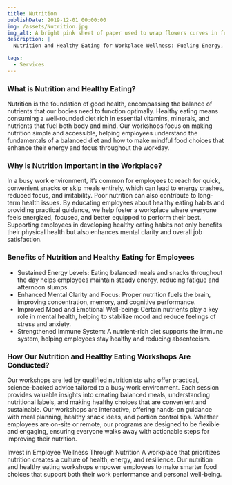 ```yaml
---
title: Nutrition
publishDate: 2019-12-01 00:00:00
img: /assets/Nutrition.jpg
img_alt: A bright pink sheet of paper used to wrap flowers curves in front of rich blue background
description: |
  Nutrition and Healthy Eating for Workplace Wellness: Fueling Energy, Focus, and Well-being

tags:
  - Services
---
```


<h3>What is Nutrition and Healthy Eating?</h3>
 Nutrition is the foundation of good health, encompassing the balance of nutrients that our bodies need to function optimally. Healthy eating means consuming a well-rounded diet rich in essential vitamins, minerals, and nutrients that fuel both body and mind. Our workshops focus on making nutrition simple and accessible, helping employees understand the fundamentals of a balanced diet and how to make mindful food choices that enhance their energy and focus throughout the workday.

<h3>Why is Nutrition Important in the Workplace? </h3>
 In a busy work environment, it’s common for employees to reach for quick, convenient snacks or skip meals entirely, which can lead to energy crashes, reduced focus, and irritability. Poor nutrition can also contribute to long-term health issues. By educating employees about healthy eating habits and providing practical guidance, we help foster a workplace where everyone feels energized, focused, and better equipped to perform their best. Supporting employees in developing healthy eating habits not only benefits their physical health but also enhances mental clarity and overall job satisfaction.

<h3>Benefits of Nutrition and Healthy Eating for Employees</h3>

- Sustained Energy Levels: Eating balanced meals and snacks throughout the day helps employees maintain steady energy, reducing fatigue and afternoon slumps.
- Enhanced Mental Clarity and Focus: Proper nutrition fuels the brain, improving concentration, memory, and cognitive performance.
- Improved Mood and Emotional Well-being: Certain nutrients play a key role in mental health, helping to stabilize mood and reduce feelings of stress and anxiety.
- Strengthened Immune System: A nutrient-rich diet supports the immune system, helping employees stay healthy and reducing absenteeism.
<h3>How Our Nutrition and Healthy Eating Workshops Are Conducted?</h3>
 Our workshops are led by qualified nutritionists who offer practical, science-backed advice tailored to a busy work environment. Each session provides valuable insights into creating balanced meals, understanding nutritional labels, and making healthy choices that are convenient and sustainable. Our workshops are interactive, offering hands-on guidance with meal planning, healthy snack ideas, and portion control tips. Whether employees are on-site or remote, our programs are designed to be flexible and engaging, ensuring everyone walks away with actionable steps for improving their nutrition.

Invest in Employee Wellness Through Nutrition A workplace that prioritizes nutrition creates a culture of health, energy, and resilience. Our nutrition and healthy eating workshops empower employees to make smarter food choices that support both their work performance and personal well-being.

